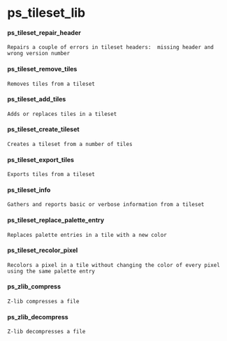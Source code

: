 # ps_tileset_lib
#### ps_tileset_repair_header
	Repairs a couple of errors in tileset headers:  missing header and wrong version number
#### ps_tileset_remove_tiles
	Removes tiles from a tileset
#### ps_tileset_add_tiles
	Adds or replaces tiles in a tileset
#### ps_tileset_create_tileset
	Creates a tileset from a number of tiles
#### ps_tileset_export_tiles
	Exports tiles from a tileset
#### ps_tileset_info
	Gathers and reports basic or verbose information from a tileset
#### ps_tileset_replace_palette_entry
	Replaces palette entries in a tile with a new color
#### ps_tileset_recolor_pixel
	Recolors a pixel in a tile without changing the color of every pixel using the same palette entry
#### ps_zlib_compress
	Z-lib compresses a file
#### ps_zlib_decompress
	Z-lib decompresses a file
